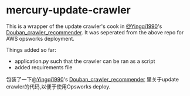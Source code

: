 # mercury-update-crawler

This is a wrapper of the update crawler's cook in [@Yingqi1990](https://github.com/Yingqi1990/)'s [Douban_crawler_recommender](https://github.com/Yingqi1990/Douban_crawler_recommender). 
It was seperated from the above repo for AWS opsworks deployment.

Things added so far:
- application.py such that the crawler can be ran as a script
- added requirements file

包装了一下[@Yingqi1990](https://github.com/Yingqi1990/)'s [Douban_crawler_recommender](https://github.com/Yingqi1990/Douban_crawler_recommender) 里关于update crawler的代码,以便于使用Opsworks deploy.
